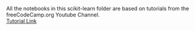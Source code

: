 All the notebooks in this scikit-learn folder are based on tutorials from the freeCodeCamp.org Youtube Channel.  
[Tutorial Link](https://www.youtube.com/watch?v=0B5eIE_1vpU&t=4478s)